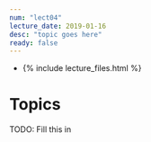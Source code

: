 ```yaml
---
num: "lect04"
lecture_date: 2019-01-16
desc: "topic goes here"
ready: false
---
```


* {% include lecture_files.html %}

# Topics

TODO: Fill this in



